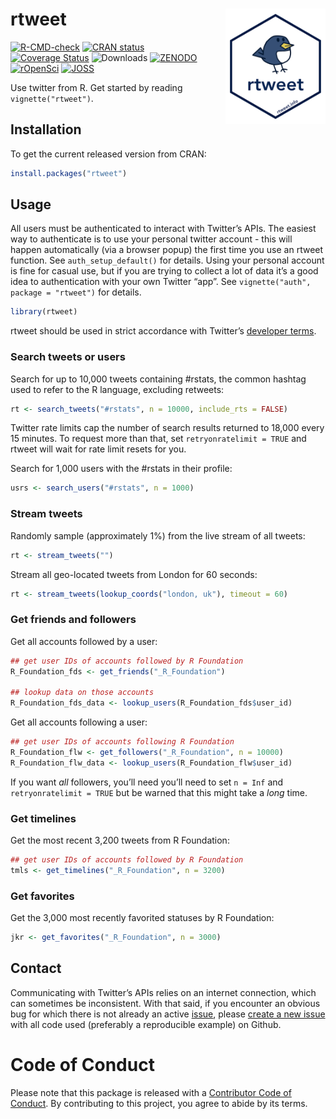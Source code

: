 
<!-- README.md is generated from README.Rmd. Please edit that file -->

# rtweet <img src="man/figures/logo.png" width="160px" align="right" />

<!-- badges: start -->

[![R-CMD-check](https://github.com/ropensci/rtweet/workflows/R-CMD-check/badge.svg)](https://github.com/ropensci/rtweet/actions)
[![CRAN
status](https://www.r-pkg.org/badges/version/rtweet)](https://cran.r-project.org/package=rtweet)
[![Coverage
Status](https://codecov.io/gh/ropensci/rtweet/branch/master/graph/badge.svg)](https://codecov.io/gh/ropensci/rtweet?branch=master)
![Downloads](https://cranlogs.r-pkg.org/badges/rtweet)
[![ZENODO](https://zenodo.org/badge/64161359.svg)](https://zenodo.org/badge/latestdoi/64161359)
[![rOpenSci](https://badges.ropensci.org/302_status.svg)](https://github.com/ropensci/software-review/issues/302)
[![JOSS](https://joss.theoj.org/papers/10.21105/joss.01829/status.svg)](https://doi.org/10.21105/joss.01829)
<!-- badges: end -->

Use twitter from R. Get started by reading `vignette("rtweet")`.

## Installation

To get the current released version from CRAN:

``` r
install.packages("rtweet")
```

## Usage

All users must be authenticated to interact with Twitter’s APIs. The
easiest way to authenticate is to use your personal twitter account -
this will happen automatically (via a browser popup) the first time you
use an rtweet function. See `auth_setup_default()` for details. Using
your personal account is fine for casual use, but if you are trying to
collect a lot of data it’s a good idea to authentication with your own
Twitter “app”. See `vignette("auth", package = "rtweet")` for details.

``` r
library(rtweet)
```

rtweet should be used in strict accordance with Twitter’s [developer
terms](https://developer.twitter.com/en/developer-terms/more-on-restricted-use-cases).

### Search tweets or users

Search for up to 10,000 tweets containing #rstats, the common hashtag
used to refer to the R language, excluding retweets:

``` r
rt <- search_tweets("#rstats", n = 10000, include_rts = FALSE)
```

Twitter rate limits cap the number of search results returned to 18,000
every 15 minutes. To request more than that, set
`retryonratelimit = TRUE` and rtweet will wait for rate limit resets for
you.

Search for 1,000 users with the #rstats in their profile:

``` r
usrs <- search_users("#rstats", n = 1000)
```

### Stream tweets

Randomly sample (approximately 1%) from the live stream of all tweets:

``` r
rt <- stream_tweets("")
```

Stream all geo-located tweets from London for 60 seconds:

``` r
rt <- stream_tweets(lookup_coords("london, uk"), timeout = 60)
```

### Get friends and followers

Get all accounts followed by a user:

``` r
## get user IDs of accounts followed by R Foundation
R_Foundation_fds <- get_friends("_R_Foundation")

## lookup data on those accounts
R_Foundation_fds_data <- lookup_users(R_Foundation_fds$user_id)
```

Get all accounts following a user:

``` r
## get user IDs of accounts following R Foundation
R_Foundation_flw <- get_followers("_R_Foundation", n = 10000)
R_Foundation_flw_data <- lookup_users(R_Foundation_flw$user_id)
```

If you want *all* followers, you’ll need you’ll need to set `n = Inf`
and `retryonratelimit = TRUE` but be warned that this might take a
*long* time.

### Get timelines

Get the most recent 3,200 tweets from R Foundation:

``` r
## get user IDs of accounts followed by R Foundation
tmls <- get_timelines("_R_Foundation", n = 3200)
```

### Get favorites

Get the 3,000 most recently favorited statuses by R Foundation:

``` r
jkr <- get_favorites("_R_Foundation", n = 3000)
```

## Contact

Communicating with Twitter’s APIs relies on an internet connection,
which can sometimes be inconsistent. With that said, if you encounter an
obvious bug for which there is not already an active
[issue](https://github.com/ropensci/rtweet/issues), please [create a new
issue](https://github.com/ropensci/rtweet/issues/new) with all code used
(preferably a reproducible example) on Github.

# Code of Conduct

Please note that this package is released with a [Contributor Code of
Conduct](https://ropensci.org/code-of-conduct/). By contributing to this
project, you agree to abide by its terms.
